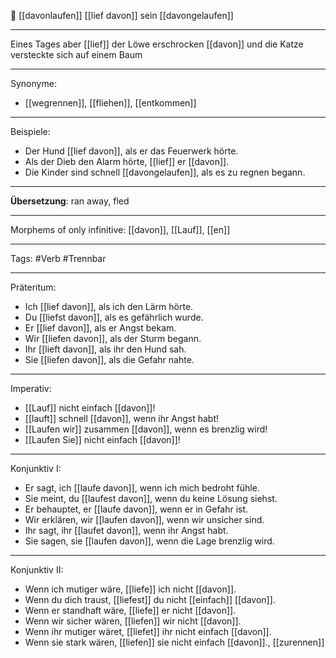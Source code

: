 🏃 [[davonlaufen]]
[[lief davon]]
sein [[davongelaufen]]

---

Eines Tages aber [[lief]] der Löwe erschrocken [[davon]] und die Katze versteckte sich auf einem Baum

---

Synonyme:

- [[wegrennen]], [[fliehen]], [[entkommen]]

---

Beispiele:

- Der Hund [[lief davon]], als er das Feuerwerk hörte.
- Als der Dieb den Alarm hörte, [[lief]] er [[davon]].
- Die Kinder sind schnell [[davongelaufen]], als es zu regnen begann.

---

**Übersetzung**: ran away, fled

---

Morphems of only infinitive:
[[davon]], [[Lauf]], [[en]]

---

Tags:
#Verb #Trennbar

---

Präteritum:

- Ich [[lief davon]], als ich den Lärm hörte.
- Du [[liefst davon]], als es gefährlich wurde.
- Er [[lief davon]], als er Angst bekam.
- Wir [[liefen davon]], als der Sturm begann.
- Ihr [[lieft davon]], als ihr den Hund sah.
- Sie [[liefen davon]], als die Gefahr nahte.

---

Imperativ:

- [[Lauf]] nicht einfach [[davon]]!
- [[lauft]] schnell [[davon]], wenn ihr Angst habt!
- [[Laufen wir]] zusammen [[davon]], wenn es brenzlig wird!
- [[Laufen Sie]] nicht einfach [[davon]]!

---

Konjunktiv I:

- Er sagt, ich [[laufe davon]], wenn ich mich bedroht fühle.
- Sie meint, du [[laufest davon]], wenn du keine Lösung siehst.
- Er behauptet, er [[laufe davon]], wenn er in Gefahr ist.
- Wir erklären, wir [[laufen davon]], wenn wir unsicher sind.
- Ihr sagt, ihr [[laufet davon]], wenn ihr Angst habt.
- Sie sagen, sie [[laufen davon]], wenn die Lage brenzlig wird.

---

Konjunktiv II:

- Wenn ich mutiger wäre, [[liefe]] ich nicht [[davon]].
- Wenn du dich traust, [[liefest]] du nicht [[einfach]] [[davon]].
- Wenn er standhaft wäre, [[liefe]] er nicht [[davon]].
- Wenn wir sicher wären, [[liefen]] wir nicht [[davon]].
- Wenn ihr mutiger wäret, [[liefet]] ihr nicht einfach [[davon]].
- Wenn sie stark wären, [[liefen]] sie nicht einfach [[davon]]., [[zurennen]]
